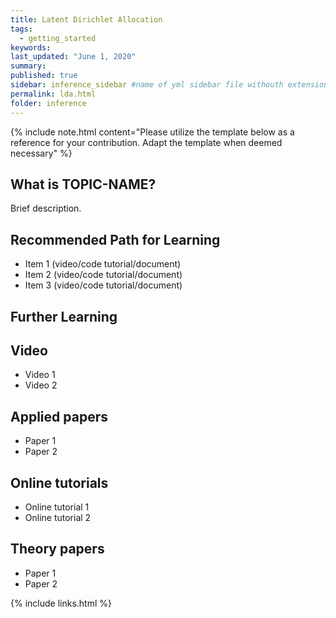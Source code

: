 ```yaml
---
title: Latent Dirichlet Allocation
tags:
  - getting_started
keywords: 
last_updated: "June 1, 2020"
summary: 
published: true
sidebar: inference_sidebar #name of yml sidebar file withouth extension
permalink: lda.html
folder: inference
---
```


{% include note.html content="Please utilize the template below as a reference for your contribution. Adapt the template when deemed necessary" %}

## What is TOPIC-NAME?

Brief description.


## Recommended Path for Learning

* Item 1 (video/code tutorial/document)
* Item 2 (video/code tutorial/document)
* Item 3 (video/code tutorial/document)

## Further Learning

## Video

* Video 1
* Video 2

## Applied papers 

* Paper 1
* Paper 2

## Online tutorials

* Online tutorial 1
* Online tutorial 2

## Theory papers 
* Paper 1
* Paper 2

{% include links.html %}